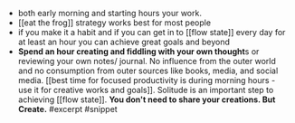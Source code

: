 - both early morning and starting hours your work. 
- [[eat the frog]] strategy works best for most people
- if you make it a habit and if you can get in to [[flow state]] every day for at least an hour you can achieve great goals and beyond 
- **Spend an hour creating and fiddling with your own thought**s or reviewing your own notes/ journal. No influence from the outer world and no consumption from outer sources like books, media, and social media. [[best time for focused productivity is during morning hours - use it for creative works and goals]]. Solitude is an important step to achieving [[flow state]]. **You don't need to share your creations. But Create.** #excerpt #snippet
